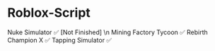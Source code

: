 # Roblox-Script

Nuke Simulator ✅ [Not Finished] \n
Mining Factory Tycoon ✅
Rebirth Champion X ✅
Tapping Simulator ✅
